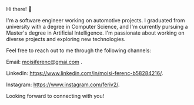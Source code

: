 Hi there! 👋

I'm a software engineer working on automotive projects. I graduated from university with a degree in Computer Science, and I'm currently pursuing a Master's degree in Artificial Intelligence. I'm passionate about working on diverse projects and exploring new technologies.

Feel free to reach out to me through the following channels:

Email: moisiferenc@gmai.com .

LinkedIn: https://www.linkedin.com/in/moisi-ferenc-b58284216/.

Instagram: https://www.instagram.com/feriv2/.

Looking forward to connecting with you!

